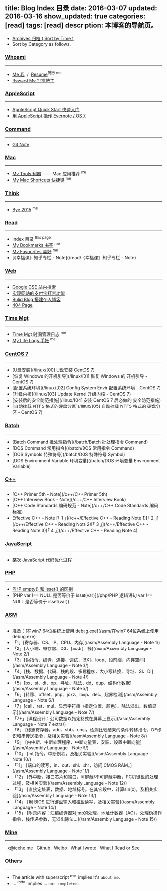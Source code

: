 title: Blog Index 目录
date: 2016-03-07
updated: 2016-03-16
show_updated: true
categories: [read]
tags: [read]
description: 本博客的导航页。
---

- [Archives 归档 ( Sort by Time )](/archives)
- Sort by Category as follows.

### [Whoami](/categories/whoami)
---

- [Me 我](/about/) &nbsp;/&nbsp; [Resume](/resume)<sup>简历</sup> <sup>me</sup>
- [Reward Me 打赏博主](/reward)

### [AppleScript](/categories/AppleScript)
---

- [AppleScript Quick Start 快速入门](/applescript/applescript/)
- [用 AppleScript 操作 Evernote / OS X](/applescript/evernote_osx/)

### [Command](/categories/Command)
---

<!--- [CLI Note 命令行](/cmd/command_line) <sup>_todo_</sup>-->
- [Git Note](/cmd/git_note)

### [Mac](/categories/Mac)
---

- [My Tools 利器](/tools) —— Mac 应用推荐 <sup>me</sup>
- [My Mac Shortcuts 快捷键](/mac_shortcuts) <sup>me</sup>

### [Think](/categories/think)
---

- [Bye 2015](/think/bye2015) <sup>me</sup>

### [Read](/categories/read)
---

- Index 目录 <sup>this page</sup>
- [My Bookmarks 书签](/bookmarks) <sup>me</sup>
- [My Favourites 喜好](/favourites) <sup>me</sup>
- [《幸福课》知乎专栏 - Note](/read/《幸福课》知乎专栏 - Note)

### [Web](/categories/Web)
---

- [Google CSE 站内搜索](/search)
- [实现网站的支付宝打赏功能](/web/donate)
- [Bulid Blog 搭建个人博客](/web/build_blog/)
- [404 Page](/404)

### [Time Mgt](/categories/time-mgt)
---

- [Time Mgt 时间管理日志](/think/time_mgt) <sup>me</sup>
- [My Life Logs 手帐](/lifelogs) <sup>me</sup>

### [CentOS 7](/categories/CentOS)
---

- [U盘安装](/linux/[00] U盘安装 CentOS 7)
- [恢复 Windows 的开机引导](/linux/[01] 恢复 Windows 的 开机引导 - CentOS 7)
- [配置系统环境](/linux/[02] Config System Envir 配置系统环境 - CentOS 7)
- [升级内核](/linux/[03] Update Kernel 升级内核 - CentOS 7)
- [安装后的安全防范措施](/linux/[04] 安装 CentOS 7 后必做的 安全防范措施)
- [自动挂载 NTFS 格式的硬盘分区](/linux/[05] 自动挂载 NTFS 格式的 硬盘分区 - CentOS 7)

### [Batch](/categories/Batch)
---

- [Batch Command 批处理指令](/batch/Batch 批处理指令 Command)
- [DOS Command 常用指令](/batch/DOS 常用指令 Command)
- [DOS Symbols 特殊符号](/batch/DOS 特殊符号 Symbol)
- [DOS Environment Variable 环境变量](/batch/DOS 环境变量 Environment Variable)

### [C++](/categories/C/)
---

- [C++ Primer 5th - Note](/c++/C++ Primer 5th)
- [C++ Interview Book - Note](/c++/C++ Interview Book)
- [C++ Code Standards 编码规范 - Note](/c++/C++ Code Standards 编码标准)
- Effective C++ - Note [「 1 」](/c++/Effective C++ - Reading Note 1)[「 2 」](/c++/Effective C++ - Reading Note 2)[「 3 」](/c++/Effective C++ - Reading Note 3)[「 4 」](/c++/Effective C++ - Reading Note 4)

### [JavaScript](/javascript/某次js代码优化过程)
---

- [某次 JavaScript 代码优化过程](/javascript/某次js代码优化过程)

### [PHP](/categories/PHP)
---

- [PHP empty\(\) 和 isset\(\) 的区别](/php/PHP%20empty%28%29%20%E5%92%8C%20isset%28%29%20%E7%9A%84%E5%8C%BA%E5%88%AB)
- [PHP var !== NULL 是否等价于 isset(var)](/php/PHP 逻辑语句 var !== NULL 是否等价于 isset(var))

### [ASM](/categories/ASM)
---

- 准备：[在win7 64位系统上使用 debug.exe](/asm/在win7 64位系统上使用debug.exe)
- 「1」[寄存器、CS、IP、CPU、内存](/asm/Assembly Language - Note 1/)
- 「2」[大小端、寄存器、DS、[addr]、栈](/asm/Assembly Language - Note 2/)
- 「3」[伪指令、编译、连接、调试，[BX]、loop、段前缀、内存空间](/asm/Assembly Language - Note 3/)
- 「4」[栈、数据、代码、栈的段、多段程序，大小写转换、寻址、SI、DI](/asm/Assembly Language - Note 4/)
- 「5」[bx、si、di、bp、寻址、除法、dd、dup、结构化数据](/asm/Assembly Language - Note 5/)
- 「6」[转移、offset、jmp、jcxz、loop、dec、超界检测](/asm/Assembly Language - Note 6/)
- 「7」[call、ret、mul、显示字符串（指定位置、颜色）、除法溢出、数值显示](/asm/Assembly Language - Note 7/)
- 「7+」[课程设计：公司数据以指定格式在屏幕上显示](/asm/Assembly Language - Note 7 extra/)
- 「8」 [标志寄存器，adc、sbb、cmp，检测比较结果的条件转移指令，DF标识和串传送指令，及相关实验](/asm/Assembly Language - Note 8/)
- 「9」 [内中断、中断处理程序、中断向量表，安装、设置中断向量](/asm/Assembly Language - Note 9/)
- 「10」 [int 指令，中断例程，及相关实验](/asm/Assembly Language - Note 10/)
- 「11」 [端口的读写，in、out、shl、shr，访问 CMOS RAM。](/asm/Assembly Language - Note 11/)
- 「12」 [外中断，接口芯片和端口，可屏蔽/不可屏蔽中断，PC机键盘的处理过程，及相关实验](/asm/Assembly Language - Note 12/)
- 「13」 [直接定址表，数据、地址标号。在其它段中，计算sin(x)，及相关实验](/asm/Assembly Language - Note 13/)
- 「14」 [用 BIOS 进行键盘输入和磁盘读写，及相关实验](/asm/Assembly Language - Note 14/)
- 「15」 [附录内容：汇编编译器对jmp的处理，地址计数器（AC），处理伪操作指令，栈传递参数，无溢出除法…](/asm/Assembly Language - Note 15/)

### [Mine](/about/)
---

<i class="fa fa-envelope-square">&nbsp;</i> <x@icehe.me>
<i class="fa fa-github">&nbsp;</i> [Github](https://github.com/IceHe)
<span class="icon-weibo">&nbsp;</span> [Weibo](http://weibo.com/2181657940/)
<span class=" icon-qzone">&nbsp;</span> [What I wrote](http://290841032.qzone.qq.com/)
<span class="val_pos icon-douban">&nbsp;</span> [What I Read](https://book.douban.com/people/IceHeGZ/collect?sort=rating&start=0&mode=grid&tags_sort=count) or [See](https://movie.douban.com/people/IceHeGZ/collect?sort=rating&start=0&mode=grid&tags_sort=count)


### Others
---

- The article with superscript <sup>__me__</sup>&nbsp; implies it's `about me`.
- ... <sup>_todo_</sup>&nbsp; implies ... `not completed`.

